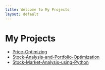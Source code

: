 ```yaml
---
title: Welcome to My Projects
layout: default
---
```

# My Projects
- [Price-Optimizing](https://github.com/SaMoAAlamdari/Price-Optimizing)
- [Stock-Analysis-and-Portfolio-Optimization](https://github.com/SaMoAAlamdari/Stock-Analysis-and-Portfolio-Optimization)
- [Stock-Market-Analysis-using-Python](https://github.com/SaMoAAlamdari/Stock-Market-Analysis-using-Python)
